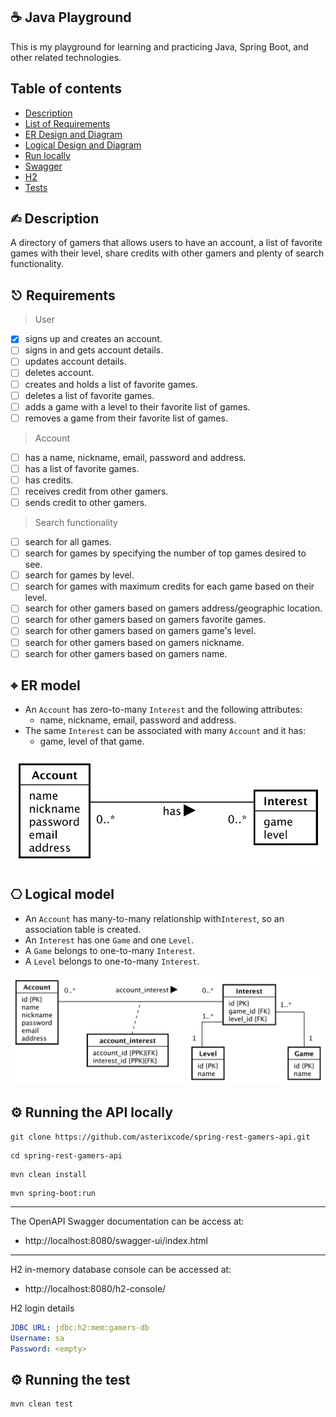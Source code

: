 ## ☕️ Java Playground

This is my playground for learning and practicing Java, Spring Boot, and other related technologies.

## Table of contents
- [Description](#description)
- [List of Requirements](#requirements)
- [ER Design and Diagram](#er)
- [Logical Design and Diagram](#logical)
- [Run locally](#run)
- [Swagger](#swagger)
- [H2](#h2)
- [Tests](#test)

## <a name="description"></a> ✍︎ Description

A directory of gamers that allows users to have an account, a list of favorite games with their level, share credits with other gamers and plenty of search functionality.

## <a name="requirements"></a> ⎋ Requirements

> User
  - [x] signs up and creates an account.
  - [ ] signs in and gets account details.
  - [ ] updates account details.
  - [ ] deletes account.
  - [ ] creates and holds a list of favorite games.
  - [ ] deletes a list of favorite games.
  - [ ] adds a game with a level to their favorite list of games.
  - [ ] removes a game from their favorite list of games.

> Account
 - [ ] has a name, nickname, email, password and address.
 - [ ] has a list of favorite games.
 - [ ] has credits.
 - [ ] receives credit from other gamers.
 - [ ] sends credit to other gamers.

> Search functionality
  - [ ] search for all games.
  - [ ] search for games by specifying the number of top games desired to see.
  - [ ] search for games by level.
  - [ ] search for games with maximum credits for each game based on their level.
  - [ ] search for other gamers based on gamers address/geographic location.
  - [ ] search for other gamers based on gamers favorite games.
  - [ ] search for other gamers based on gamers game's level.
  - [ ] search for other gamers based on gamers nickname.
  - [ ] search for other gamers based on gamers name.

## <a name="er"></a> ⌖ ER model

- An `Account` has zero-to-many `Interest` and the following attributes:
  - name, nickname, email, password and address.
- The same `Interest` can be associated with many `Account` and it has:
  - game, level of that game.


![](src/main/resources/static/diagrams/er-diagram/er-diagram.svg)


## <a name="logical"></a> ⎔ Logical model

- An `Account` has many-to-many relationship with`Interest`, so an association table is created.
- An `Interest` has one `Game` and one `Level`.
- A `Game` belongs to one-to-many `Interest`.
- A `Level` belongs to one-to-many `Interest`.

![](src/main/resources/static/diagrams/logical/database.svg)


## <a name="run"></a> ⚙️ Running the API locally

```shell
git clone https://github.com/asterixcode/spring-rest-gamers-api.git
```
```shell
cd spring-rest-gamers-api
```
```shell
mvn clean install
```
```shell
mvn spring-boot:run
```

---
<a name="swagger"></a> The OpenAPI Swagger documentation can be access at:

- http://localhost:8080/swagger-ui/index.html

---
<a name="h2"></a> H2 in-memory database console can be accessed at:

- http://localhost:8080/h2-console/

H2 login details
```yaml
JDBC URL: jdbc:h2:mem:gamers-db
Username: sa
Password: <empty>
```

## <a name="test"></a> ⚙️ Running the test

```shell
mvn clean test
```


